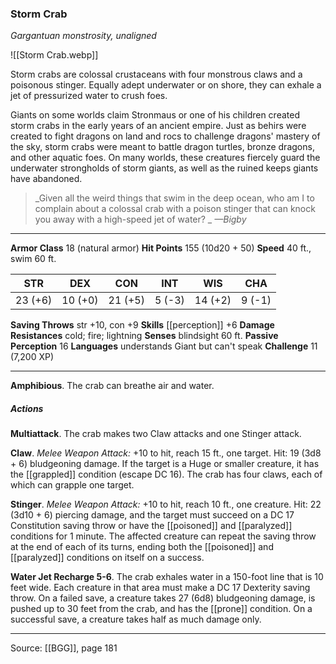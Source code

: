 ### Storm Crab
_Gargantuan monstrosity, unaligned_

![[Storm Crab.webp]]

Storm crabs are colossal crustaceans with four monstrous claws and a poisonous stinger. Equally adept underwater or on shore, they can exhale a jet of pressurized water to crush foes.

Giants on some worlds claim Stronmaus or one of his children created storm crabs in the early years of an ancient empire. Just as behirs were created to fight dragons on land and rocs to challenge dragons' mastery of the sky, storm crabs were meant to battle dragon turtles, bronze dragons, and other aquatic foes. On many worlds, these creatures fiercely guard the underwater strongholds of storm giants, as well as the ruined keeps giants have abandoned.

> _Given all the weird things that swim in the deep ocean, who am I to complain about a colossal crab with a poison stinger that can knock you away with a high-speed jet of water?
_
> _—Bigby_




---

**Armor Class** 18 (natural armor)
**Hit Points** 155 (10d20 + 50)
**Speed** 40 ft., swim 60 ft.

| STR     | DEX     | CON     | INT     | WIS     | CHA     |
|---------|---------|---------|---------|---------|---------|
| 23 (+6) | 10 (+0) | 21 (+5) | 5 (-3) | 14 (+2) | 9 (-1) |

**Saving Throws** str +10, con +9
**Skills** [[perception]] +6
**Damage Resistances** cold; fire; lightning
**Senses** blindsight 60 ft.
**Passive Perception** 16
**Languages** understands Giant but can't speak
**Challenge** 11 (7,200 XP)

---

**Amphibious**. The crab can breathe air and water.

##### Actions
**Multiattack**. The crab makes two Claw attacks and one Stinger attack.

**Claw**. _Melee Weapon Attack:_ +10 to hit, reach 15 ft., one target. Hit: 19 (3d8 + 6) bludgeoning damage. If the target is a Huge or smaller creature, it has the [[grappled]] condition (escape DC 16). The crab has four claws, each of which can grapple one target.

**Stinger**. _Melee Weapon Attack:_ +10 to hit, reach 10 ft., one creature. Hit: 22 (3d10 + 6) piercing damage, and the target must succeed on a DC 17 Constitution saving throw or have the [[poisoned]] and [[paralyzed]] conditions for 1 minute. The affected creature can repeat the saving throw at the end of each of its turns, ending both the [[poisoned]] and [[paralyzed]] conditions on itself on a success.

**Water Jet Recharge 5-6**. The crab exhales water in a 150-foot line that is 10 feet wide. Each creature in that area must make a DC 17 Dexterity saving throw. On a failed save, a creature takes 27 (6d8) bludgeoning damage, is pushed up to 30 feet from the crab, and has the [[prone]] condition. On a successful save, a creature takes half as much damage only.


---

Source: [[BGG]], page 181